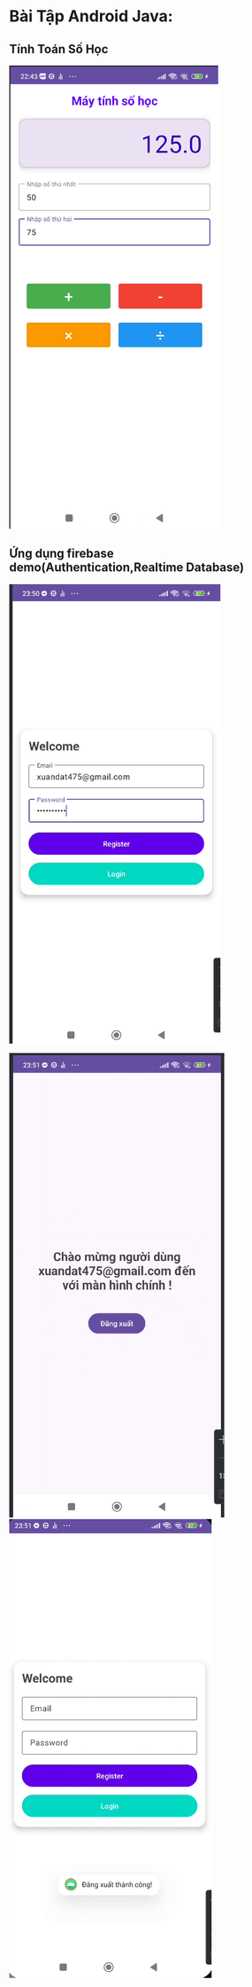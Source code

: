 # Bài Tập Android Java:
## Tính Toán Số Học
![Giao diện ứng dụng](MayTinhSoHoc/Screenshot%202024-11-18%20224334.png)

## Ứng dụng firebase demo(Authentication,Realtime Database)
![Giao diện đâng nhập](https://github.com/datx24/64130299-MobieAppDev/blob/main/MyFirebase_64130299/Screenshot%202024-11-18%20235101.png)

![Giao diện màn hình chính](https://github.com/datx24/64130299-MobieAppDev/blob/main/MyFirebase_64130299/Screenshot%202024-11-18%20235121.png)
![Giao diện đăng xuất](https://github.com/datx24/64130299-MobieAppDev/blob/main/MyFirebase_64130299/Screenshot%202024-11-18%20235136.png)





